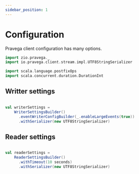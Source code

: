 ```yaml
---
sidebar_position: 1
---
```


# Configuration 

Pravega client configuration has many options.

```scala mdoc:invisible
import zio.pravega._
import io.pravega.client.stream.impl.UTF8StringSerializer

import scala.language.postfixOps
import scala.concurrent.duration.DurationInt
```


## Writter settings

```scala mdoc:silent

val writerSettings =
    WriterSettingsBuilder()
      .eventWriterConfigBuilder(_.enableLargeEvents(true))
      .withSerializer(new UTF8StringSerializer)

```

## Reader settings

```scala mdoc:silent

val readerSettings =
    ReaderSettingsBuilder()
      .withTimeout(10 seconds)
      .withSerializer(new UTF8StringSerializer)

```
